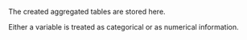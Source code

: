 The created aggregated tables are stored here. 

Either a variable is treated as categorical or as numerical information. 